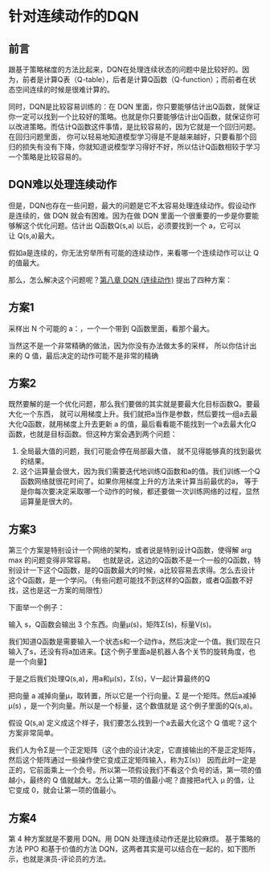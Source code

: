 

<!--
 * @version:
 * @Author:  StevenJokess（蔡舒起） https://github.com/StevenJokess
 * @Date: 2023-10-24 03:18:17
 * @LastEditors:  StevenJokess（蔡舒起） https://github.com/StevenJokess
 * @LastEditTime: 2023-10-27 21:44:16
 * @Description:
 * @Help me: make friends by a867907127@gmail.com and help me get some “foreign” things or service I need in life; 如有帮助，请资助，失业3年了。![支付宝收款码](https://github.com/StevenJokess/d2rl/blob/master/img/%E6%94%B6.jpg)
 * @TODO::
 * @Reference:
-->

# 针对连续动作的DQN

## 前言

跟基于策略梯度的方法比起来，DQN在处理连续状态的问题中是比较好的。因为，前者是计算Q表（Q-table），后者是计算Q函数（Q-function）；而前者在状态空间连续的时候是很难计算的。

同时，DQN是比较容易训练的：在 DQN 里面，你只要能够估计出Q函数，就保证你一定可以找到一个比较好的策略。也就是你只要能够估计出Q函数，就保证你可以改进策略。而估计Q函数这件事情，是比较容易的，因为它就是一个回归问题。在回归问题里面， 你可以轻易地知道模型学习得是不是越来越好，只要看那个回归的损失有没有下降，你就知道说模型学习得好不好，所以估计Q函数相较于学习一个策略是比较容易的。

## DQN难以处理连续动作

但是，DQN也存在一些问题，最大的问题是它不太容易处理连续动作。假设动作是连续的，做 DQN 就会有困难。因为在做 DQN 里面一个很重要的一步是你要能够解这个优化问题。估计出 Q函数Q(s,a) 以后，必须要找到一个 a，它可以让 Q(s,a)最大。

假如a是连续的，你无法穷举所有可能的连续动作，来看哪一个连续动作可以让 Q 的值最大。

那么，怎么解决这个问题呢？[第八章 DQN (连续动作)](https://datawhalechina.github.io/easy-rl/#/chapter8/chapter8) 提出了四种方案：

## 方案1

采样出 N 个可能的 a：，一个一个带到 Q函数里面，看那个最大。

当然这不是一个非常精确的做法，因为你没有办法做太多的采样， 所以你估计出来的 Q 值，最后决定的动作可能不是非常的精确

## 方案2

既然要解的是一个优化问题，那么我们要做的其实就是要最大化目标函数Q。要最大化一个东西， 就可以用梯度上升。我们就把a当作是参数，然后要找一组a去最大化Q函数，就用梯度上升去更新 a 的值，最后看看能不能找到一个a去最大化Q函数，也就是目标函数。但这种方案会遇到两个问题：

1. 全局最大值的问题，我们可能会停在局部最大值， 就不见得能够真的找到最优的结果。
2. 这个运算量会很大，因为我们需要迭代地训练Q函数和a的值。我们训练一个Q函数网络就很花时间了。如果你用梯度上升的方法来计算当前最优的a， 等于是你每次要决定采取哪一个动作的时候，都还要做一次训练网络的过程，显然运算量是很大的。

## 方案3

第三个方案是特别设计一个网络的架构，或者说是特别设计Q函数，使得解 arg max 的问题变得非常容易。    也就是说，这边的Q函数不是一个一般的Q函数，特别设计一下这个Q函数，是的Q函数最大的时候，a比较容易去求得。怎么去设计这个Q函数，是一个学问。（有些问题可能找不到这样的Q函数，或者Q函数不好找，这也是这一方案的局限性）

下面举一个例子：

输入 s，Q函数会输出 3 个东西。向量μ(s)，矩阵Σ(s)，标量V(s)。

我们知道Q函数是需要输入一个状态s和一个动作a，然后决定一个值。我们现在只输入了s，还没有将a加进来。【这个例子里面a是机器人各个关节的旋转角度，也是一个向量】

于是之后我们处理Q(s,a)，用a和μ(s)，Σ(s)，V一起计算最终的Q

把向量 a 减掉向量μ，取转置，所以它是一个行向量。Σ 是一个矩阵。然后a减掉 μ(s) ，是一个列向量。所以是一个标量，这个数值就是 这个例子里面的Q(s,a)。

假设 Q(s,a) 定义成这个样子，我们要怎么找到一个a去最大化这个 Q 值呢？这个方案非常简单。

我们人为令Σ是一个正定矩阵（这个由的设计决定，它直接输出的不是正定矩阵，然后这个矩阵通过一些操作使它变成正定矩阵输入，称为Σ(s)）
因而此时一定是正的，它前面乘上一个负号。所以第一项假设我们不看这个负号的话，第一项的值越小，最终的 Q 值就越大。怎么让第一项的值最小呢？直接把a代入 μ 的值，让它变成 0，就会让第一项的值最小。

## 方案4 

第 4 种方案就是不要用 DQN。用 DQN 处理连续动作还是比较麻烦。 基于策略的方法 PPO 和基于价值的方法 DQN，这两者其实是可以结合在一起的，如下图所示，也就是演员-评论员的方法。

[1]: https://blog.csdn.net/qq_40206371/article/details/121636369
